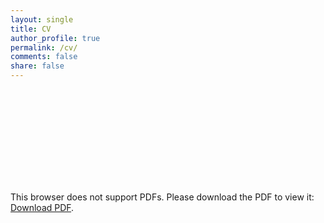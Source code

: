 ```yaml
---
layout: single
title: CV
author_profile: true
permalink: /cv/
comments: false
share: false
---
```


<object data="https://drive.google.com/open?id=1wg82vaZ4GBo_r4ScUDvX_57u3X6RV6sU" type="application/pdf" width="700px" height="700px">
    <embed src="https://drive.google.com/open?id=1wg82vaZ4GBo_r4ScUDvX_57u3X6RV6sU">
        <p>This browser does not support PDFs. Please download the PDF to view it: <a href="http://www.dropbox.com/s/2x0n5tfpeicqcww/CV_Dec2018.pdf">Download PDF</a>.</p>
    </embed>
</object>

